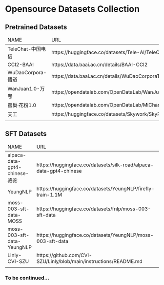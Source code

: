 # Opensource Datasets Collection

## Pretrained Datasets
<table>
<thead>
<tr>
<td>NAME</td>
<td>URL</td>
<td>SIZE</td>
<td>FORMAT</td>
</tr>
</thead>
<tbody>
<tr>
<td>TeleChat-中国电信</td>
<td>https://huggingface.co/datasets/Tele-AI/TeleChat-PTD</td>
<td>1TB</td>
<td></td>
</tr>
<tr>
<td>CCI2-BAAI</td>
<td>https://data.baai.ac.cn/details/BAAI-CCI2</td>
<td>500GB</td>
<td>{"id","title","content"}</td>
</tr>
<tr>
<td>WuDaoCorpora-悟道</td>
<td>https://data.baai.ac.cn/details/WuDaoCorporaText</td>
<td>200GB</td>
<td>{"id","uniqueKey","titleUkey","dataType","title","content"}</td>
</tr>
<tr>
<td>WanJuan1.0-万卷</td>
<td>https://opendatalab.com/OpenDataLab/WanJuan1_dot_0</td>
<td>1TB</td>
<td>{"id","content(text,markdown)"}</td>
</tr>
<tr>
<td>蜜巢·花粉1.0</td>
<td>https://opendatalab.com/OpenDataLab/MiChao</td>
<td>240GB</td>
<td>{"id","img_list(url)","title(text,markdown)","post_date","content(text,markdown)"}</td>
</tr>
<tr>
<td>天工</td>
<td>https://huggingface.co/datasets/Skywork/SkyPile-150B</td>
<td>130B</td>
<td>pure text</td>
</tr>
<tr>
<td></td>
<td></td>
<td></td>
<td></td>
</tr>
</tbody>
</table>

## SFT Datasets
<table>
<thead>
<tr>
<td>NAME</td>
<td>URL</td>
<td>SIZE</td>
<td>FORMAT</td>
</tr>
</thead>
<tr>
<td>alpaca-data-gpt4-chinese-骆驼</td>
<td>https://huggingface.co/datasets/silk-road/alpaca-data-gpt4-chinese</td>
<td>52k</td>
<td>{"instruction_zh","input_zh","output_zh","instruction","input","output"}</td>
</tr>
<tr>
<td>YeungNLP</td>
<td>https://huggingface.co/datasets/YeungNLP/firefly-train-1.1M</td>
<td>1.65M</td>
<td>{"kind","input","target"}</td>
</tr>
<tr>
<td>moss-003-sft-data-MOSS</td>
<td>https://huggingface.co/datasets/fnlp/moss-003-sft-data</td>
<td>1.07M</td>
<td>{"conversation_id","meta_instruction","num_turns","chat","category"}</td>
</tr>
<tr>
<td>moss-003-sft-data-YeungNLP</td>
<td>https://huggingface.co/datasets/YeungNLP/moss-003-sft-data</td>
<td>671K</td>
<td>{"conversation_id","category","conversation":[{"human","assistant"}]}</td>
</tr>
<tr>
<td>Linly-CVI-SZU</td>
<td>https://github.com/CVI-SZU/Linly/blob/main/instructions/README.md</td>
<td></td>
<td>{("instruction"),"input","output"}</td>
</tr>
<tr>
<td></td>
<td></td>
<td></td>
<td></td>
</tr>
</table>

### To be continued...
